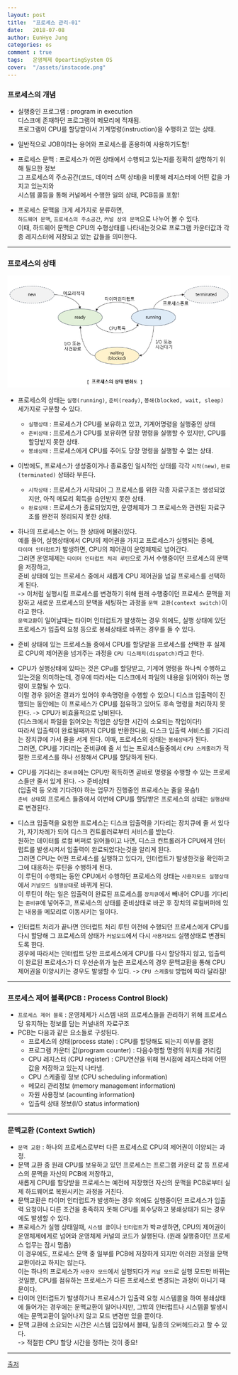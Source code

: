 ```yaml
---
layout: post
title:  "프로세스 관리-01"
date:   2018-07-08
author: EunHye Jung
categories: os
comment : true
tags:	운영체제 OpeartingSystem OS
cover:  "/assets/instacode.png"
---
```

   
   
### 프로세스의 개념  
  
* 실행중인 프로그램 : program in execution  
  디스크에 존재하던 프로그램이 메모리에 적재됨.  
  프로그램이 CPU를 할당받아서 기계명령(instruction)을 수행하고 있는 상태.  
* 일반적으로 JOB이라는 용어와 프로세스를 혼용하여 사용하기도함!  
  
* 프로세스 문맥 : 프로세스가 어떤 상태에서 수행되고 있는지를 정확히 설명하기 위해 필요한 정보  
  그 프로세스의 주소공간(코드, 데이터 스택 상태)을 비롯해 레지스터에 어떤 값을 가지고 있는지와  
  시스템 콜등을 통해 커널에서 수행한 일의 상태, PCB등을 포함!  
* 프로세스 문맥을 크게 세가지로 분류하면,  
  `하드웨어 문맥`, `프로세스의 주소공간`, `커널 상의 문맥`으로 나누어 볼 수 있다.   
  이때, 하드웨어 문맥은 CPU의 수행상태를 나타내는것으로 프로그램 카운터값과 각종 레지스터에 저장되고 있는 값들을 의미한다.   
   
- - -
   
### 프로세스의 상태   
  
  ![content01](/assets/contents/content07.PNG)  
  
* 프로세스의 상태는 `실행(running)`, `준비(ready)`, `봉쇄(blocked, wait, sleep)` 세가지로 구분할 수 있다.  
  * `실행상태` : 프로세스가 CPU를 보유하고 있고, 기계어명령을 실행중인 상태  
  * `준비상태` : 프로세스가 CPU를 보유하면 당장 명령을 실행할 수 있지만, CPU를 할당받지 못한 상태.  
  * `봉쇄상태` : 프로세스에게 CPU를 주어도 당장 명령을 실행할 수 없는 상태.  
* 이밖에도, 프로세스가 생성중이거나 종료중인 일시적인 상태를 각각 `시작(new)`, `완료(terminated)` 상태라 부른다.  
  * `시작상태` : 프로세스가 시작되어 그 프로세스를 위한 각종 자료구조는 생성되었지만, 아직 메모리 획득을 승인받지 못한 상태.  
  * `완료상태` : 프로세스가 종료되었지만, 운영체제가 그 프로세스와 관련된 자료구조를 완전히 정리되지 못한 상태.  
  
* 하나의 프로세스는 어느 한 상태에 머물러있다.  
  예를 들어, 실행상태에서 CPU의 제어권을 가지고 프로세스가 실행되는 중에,  
  `타이머 인터럽트`가 발생하면, CPU의 제어권이 운영체제로 넘어간다.  
  그러면 운영체제는 `타이머 인터럽트 처리 루틴`으로 가서 수행중이던 프로세스의 문맥을 저장하고,  
 준비 상태에 있는 프로세스 중에서 새롭게 CPU 제어권을 넘길 프로세스를 선택하게 된다.  
  -> 이처럼 실행시킬 프로세스를 변경하기 위해 원래 수행중이던 프로세스 문맥을 저장하고 새로운 프로세스의 문맥을 세팅하는 과정을 `문맥 교환(context switch)`이라고 한다.  
  `문맥교환`이 일어날때는 타이머 인터럽트가 발생하는 경우 외에도, 실행 상태에 있던 프로세스가 입출력 요청 등으로 봉쇄상태로 바뀌는 경우를 들 수 있다.  
* 준비 상태에 있는 프로세스들 중에서 CPU를 할당받을 프로세스를 선택한 후 실제로 CPU의 제어권을 넘겨주는 과정을 `CPU 디스패치(dispatch)`라고 한다.   
* CPU가 실행상태에 있따는 것은 CPu를 할당받고, 기계어 명령을 하나씩 수행하고 있는것을 의미하는데, 경우에 따라서는 디스크에서 파일의 내용을 읽어와야 하는 명령이 포함될 수 있다.  
  이럴 경우 읽어온 결과가 있어야 후속명령을 수행할 수 있으니 디스크 입출력이 진행되는 동안에는 이 프로세스가 CPU를 점유하고 있어도 후속 명령을 처리하지 못한다. ->  CPU가 비효율적으로 낭비된다.  
  (디스크에서 파일을 읽어오는 작업은 상당한 시간이 소요되는 작업이다!)   
  따라서 입출력이 완료될때까지 CPU를 반환한다음, 디스크 입출력 서비스를 기다리는 장치큐에 가서 줄을 서게 된다. 이때, 프로세스의 상태는 `봉쇄상태`가 된다.  
  그러면, CPU를 기다리는 준비큐에 줄 서 있는 프로세스들중에서 `CPU 스케줄러`가 적절한 프로세스를 하나 선정해서 CPU를 할당하게 된다.  
* CPU를 기다리는 `준비큐`에는 CPU만 획득하면 곧바로 명령을 수행할 수 있는 프로세스들만 줄서 있게 된다. -> 준비상태  
  (입출력 등 오래 기다려야 하는 업무가 진행중인 프로세스는 줄을 못슴!)  
  `준비 상태`의 프로세스 들중에서 이번에 CPU를 할당받은 프로세스의 상태는 `실행상태`로 변경된다.  
* 디스크 입출력을 요청한 프로세스는 디스크 입출력을 기다리는 장치큐에 줄 서 있다가, 자기차례가 되어 디스크 컨트롤러로부터 서비스를 받는다.  
  원하는 데이터를 로컬 버퍼로 읽어들이고 나면, 디스크 컨트롤러가 CPU에게 인터럽트를 발생시켜서 입출력이 완료되었다는것을 알리게 된다.  
  그러면 CPU는 어떤 프로세스를 실행하고 있다가, 인터럽트가 발생한것을 확인하고 그에 대응하는 루틴을 수행하게 된다.  
 이 루틴이 수행되는 동안 CPU에서 수행하던 프로세스의 상태는 `사용자모드 실행상태`에서 `커널모드 실행상태`로 바뀌게 된다.  
 이 루틴이 하는 일은 입출력이 완료된 프로세스를 `장치큐`에서 빼내어 CPU를 기다리는 `준비큐`에 넣어주고, 프로세스의 상태를 준비상태로 바꾼 후 장치의 로컬버퍼에 있는 내용을 메모리로 이동시키는 일이다.  
* 인터럽트 처리가 끝나면 인터럽트 처리 루틴 이전에 수행되던 프로세스에게 CPU를 다시 할당해 그 프로세스의 상태가 `커널모드`에서 다시 `사용자모드` 실행상태로 변경되도록 한다.  
  경우에 따라서는 인터럽트 당한 프로세스에게 CPU를 다시 할당하지 않고, 입출력이 완료된 프로세스가 더 우선순위가 높은 프로세스의 경우 문맥교환을 통해 CPU 제어권을 이양시키는 경우도 발생할 수 있다. -> `CPU 스케줄링` 방법에 따라 달라짐!    
   
   
- - - 
    
    
### 프로세스 제어 블록(PCB : Process Control Block)
    
* `프로세스 제어 블록` : 운영체제가 시스템 내의 프로세스들을 관리하기 위해 프로세스당 유지하는 정보를 담는 커널내의 자료구조  
* PCB는 다음과 같은 요소들로 구성된다.  
  * 프로세스의 상태(process state) : CPU를 할당해도 되는지 여부를 결정   
  * 프로그램 카운터 값(program counter) : 다음수행할 명령의 위치를 가리킴   
  * CPU 레지스터 (CPU register) : CPU연산을 위해 현시점에 레지스터에 어떤 값을 저장하고 있는지 나타냄.   
  * CPU 스케줄링 정보 (CPU scheduling information)     
  * 메모리 관리정보 (memory management information)    
  * 자원 사용정보 (acounting information)   
  * 입출력 상태 정보(I/O status information)  
   
   
- - -
   
   
### 문맥교환 (Context Swtich)  
   
* `문맥 교환` : 하나의 프로세스로부터 다른 프로세스로 CPU의 제어권이 이양되는 과정.  
* 문맥 교환 중 원래 CPU를 보유하고 있던 프로세스는 프로그램 카운터 값 등 프로세스의 문맥을 자신의 PCB에 저장하고,  
  새롭게 CPU를 할당받을 프로세스는 예전에 저장했던 자신의 문맥을 PCB로부터 실제 하드웨어로 복원시키는 과정을 거친다.  
* 문맥교환은 타이머 인터럽트가 발생하는 경우 외에도 실행중이던 프로세스가 입출력 요청이나 다른 조건을 충족하지 못해 CPU를 회수당하고 봉쇄상태가 되는 경우에도 발생할 수 있다.  
* 프로세스가 실행 상태일때, `시스템 콜`이나 `인터럽트`가 박ㄹ생하면, CPU의 제어권이 운영체제에게로 넘어와 운영체제 커널의 코드가 실행된다. (원래 실행중이던 프로세스 업무는 잠시 멈춤)  
  이 경우에도, 프로세스 문맥 중 일부를 PCB에 저장하게 되지만 이러한 과정을 문맥교환이라고 하지는 않는다.  
  이는 하나의 프로세스가 `사용자 모드`에서 실행되다가 `커널 모드`로 실행 모드만 바뀌는 것일뿐, CPU를 점유하는 프로세스가 다른 프로세스로 변경되는 과정이 아니기 때문이다.  
* 타이머 인터럽트가 발생하거나 프로세스가 입출력 요청 시스템콜을 하여 봉쇄상태에 들어가는 경우에는 문맥교환이 일어나지만, 그밖의 인터럽트나 시스템콜 발생시에는 문맥교환이 일어나지 않고 모드 변경만 있을 뿐이다.  
* 문맥 교환에 소요되는 시간은 시스템 입장에서 볼때, 일종의 오버헤드라고 할 수 있다.  
  -> 적절한 CPU 할당 시간을 정하는 것이 중요!   

   
- - -
    
[출저](https://book.naver.com/bookdb/book_detail.nhn?bid=4392911)  
   
     
     
